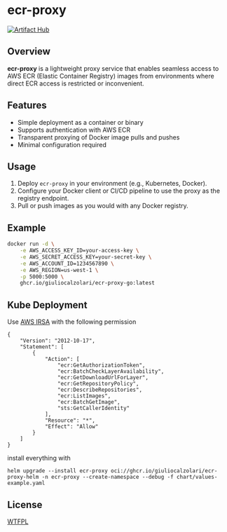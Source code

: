 # ecr-proxy

[![Artifact Hub](https://img.shields.io/endpoint?url=https://artifacthub.io/badge/repository/ecr-proxy)](https://artifacthub.io/packages/search?repo=ecr-proxy)

## Overview

**ecr-proxy** is a lightweight proxy service that enables seamless access to AWS ECR (Elastic Container Registry) images from environments where direct ECR access is restricted or inconvenient.

## Features

- Simple deployment as a container or binary
- Supports authentication with AWS ECR
- Transparent proxying of Docker image pulls and pushes
- Minimal configuration required

## Usage

1. Deploy `ecr-proxy` in your environment (e.g., Kubernetes, Docker).
2. Configure your Docker client or CI/CD pipeline to use the proxy as the registry endpoint.
3. Pull or push images as you would with any Docker registry.

## Example

```sh
docker run -d \
    -e AWS_ACCESS_KEY_ID=your-access-key \
    -e AWS_SECRET_ACCESS_KEY=your-secret-key \
    -e AWS_ACCOUNT_ID=1234567890 \
    -e AWS_REGION=us-west-1 \
    -p 5000:5000 \
    ghcr.io/giuliocalzolari/ecr-proxy-go:latest
```

## Kube Deployment

Use [AWS IRSA](https://docs.aws.amazon.com/eks/latest/userguide/associate-service-account-role.html) with the following permission

```
{
    "Version": "2012-10-17",
    "Statement": [
        {
            "Action": [
                "ecr:GetAuthorizationToken",
                "ecr:BatchCheckLayerAvailability",
                "ecr:GetDownloadUrlForLayer",
                "ecr:GetRepositoryPolicy",
                "ecr:DescribeRepositories",
                "ecr:ListImages",
                "ecr:BatchGetImage",
                "sts:GetCallerIdentity"
            ],
            "Resource": "*",
            "Effect": "Allow"
        }
    ]
}
```

install everything with

```
helm upgrade --install ecr-proxy oci://ghcr.io/giuliocalzolari/ecr-proxy-helm -n ecr-proxy --create-namespace --debug -f chart/values-example.yaml
```


## License

[WTFPL](LICENSE)
